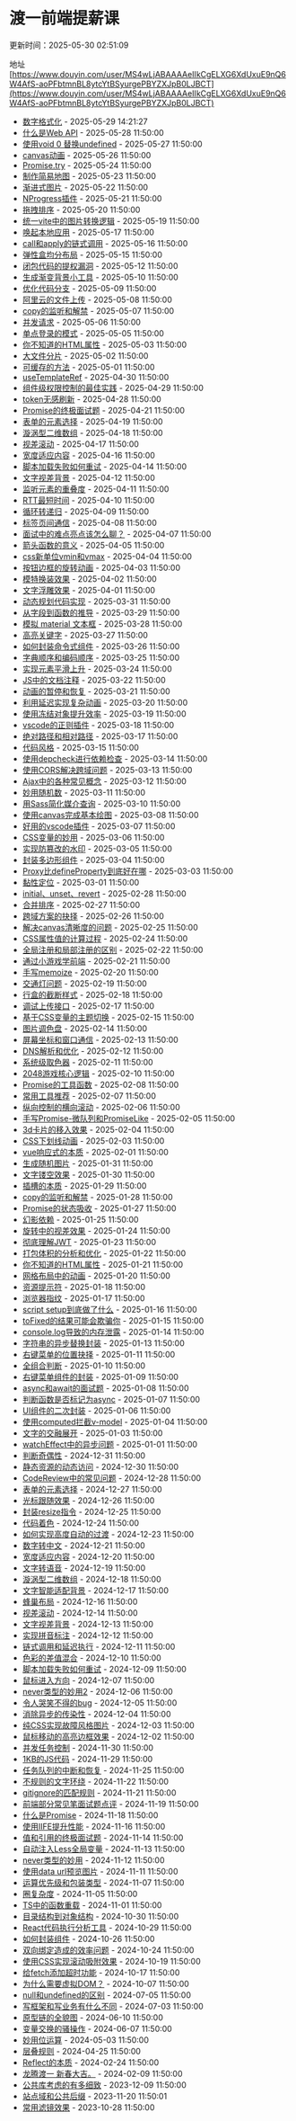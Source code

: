 # 渡一前端提薪课

<div class="tip custom-block">

<p>更新时间：2025-05-30 02:51:09</p>

地址 [https://www.douyin.com/user/MS4wLjABAAAAeIIkCgELXG6XdUxuE9nQ6W4AfS-aoPFbtmnBL8ytcYtBSyurgePBYZXJpB0LJBCT](https://www.douyin.com/user/MS4wLjABAAAAeIIkCgELXG6XdUxuE9nQ6W4AfS-aoPFbtmnBL8ytcYtBSyurgePBYZXJpB0LJBCT)

</div>

- [数字格式化](https://www.douyin.com/video/7509748478923361546) - 2025-05-29 14:21:27
- [什么是Web API](https://www.douyin.com/video/7509115037387148559) - 2025-05-28 11:50:00
- [使用void 0 替换undefined](https://www.douyin.com/video/7508675187282382090) - 2025-05-27 11:50:00
- [canvas动画](https://www.douyin.com/video/7507964372753452340) - 2025-05-26 11:50:00
- [Promise.try](https://www.douyin.com/video/7507569422408682789) - 2025-05-24 11:50:00
- [制作简易地图](https://www.douyin.com/video/7507197362192796978) - 2025-05-23 11:50:00
- [渐进式图片](https://www.douyin.com/video/7506912720155970850) - 2025-05-22 11:50:00
- [NProgress插件](https://www.douyin.com/video/7506453395234934028) - 2025-05-21 11:50:00
- [拖拽排序](https://www.douyin.com/video/7506178687897734435) - 2025-05-20 11:50:00
- [统一vite中的图片转换逻辑](https://www.douyin.com/video/7504967565739920651) - 2025-05-19 11:50:00
- [唤起本地应用](https://www.douyin.com/video/7504967268804381964) - 2025-05-17 11:50:00
- [call和apply的链式调用](https://www.douyin.com/video/7504688698856885538) - 2025-05-16 11:50:00
- [弹性盒均分布局](https://www.douyin.com/video/7504220210656726326) - 2025-05-15 11:50:00
- [闭包代码的提权漏洞](https://www.douyin.com/video/7502466755424488742) - 2025-05-12 11:50:00
- [生成渐变背景小工具](https://www.douyin.com/video/7502465555656396083) - 2025-05-10 11:50:00
- [优化代码分支](https://www.douyin.com/video/7501999523640675599) - 2025-05-09 11:50:00
- [阿里云的文件上传](https://www.douyin.com/video/7501700329872968986) - 2025-05-08 11:50:00
- [copy的监听和解禁](https://www.douyin.com/video/7501252764991819058) - 2025-05-07 11:50:00
- [并发请求](https://www.douyin.com/video/7499002647752543524) - 2025-05-06 11:50:00
- [单点登录的模式](https://www.douyin.com/video/7499001085810593065) - 2025-05-05 11:50:00
- [你不知道的HTML属性](https://www.douyin.com/video/7498999057604447551) - 2025-05-03 11:50:00
- [大文件分片](https://www.douyin.com/video/7498990718208199955) - 2025-05-02 11:50:00
- [可缓存的方法](https://www.douyin.com/video/7498980946528537875) - 2025-05-01 11:50:00
- [useTemplateRef](https://www.douyin.com/video/7498660145430367524) - 2025-04-30 11:50:00
- [组件级权限控制的最佳实践](https://www.douyin.com/video/7498356049594830132) - 2025-04-29 11:50:00
- [token无感刷新](https://www.douyin.com/video/7497916768275467539) - 2025-04-28 11:50:00
- [Promise的终极面试题](https://www.douyin.com/video/7494614730657647912) - 2025-04-21 11:50:00
- [表单的元素选择](https://www.douyin.com/video/7494577599608392969) - 2025-04-19 11:50:00
- [漩涡型二维数组](https://www.douyin.com/video/7494274931862097188) - 2025-04-18 11:50:00
- [视差滚动](https://www.douyin.com/video/7493875867605617972) - 2025-04-17 11:50:00
- [宽度适应内容](https://www.douyin.com/video/7493540004594076965) - 2025-04-16 11:50:00
- [脚本加载失败如何重试](https://www.douyin.com/video/7492395750157012287) - 2025-04-14 11:50:00
- [文字视差背景](https://www.douyin.com/video/7492047190790098227) - 2025-04-12 11:50:00
- [监听元素的重叠度](https://www.douyin.com/video/7491669692290059554) - 2025-04-11 11:50:00
- [RTT最短时间](https://www.douyin.com/video/7491322650246024457) - 2025-04-10 11:50:00
- [循环转递归](https://www.douyin.com/video/7490925108911967503) - 2025-04-09 11:50:00
- [标签页间通信](https://www.douyin.com/video/7490563360811978021) - 2025-04-08 11:50:00
- [面试中的难点亮点该怎么聊？](https://www.douyin.com/video/7490175110310038821) - 2025-04-07 11:50:00
- [箭头函数的意义](https://www.douyin.com/video/7489296463982333194) - 2025-04-05 11:50:00
- [css新单位vmin和vmax](https://www.douyin.com/video/7489011515169738035) - 2025-04-04 11:50:00
- [按钮边框的旋转动画](https://www.douyin.com/video/7488723807738400050) - 2025-04-03 11:50:00
- [模特换装效果](https://www.douyin.com/video/7488272061199060251) - 2025-04-02 11:50:00
- [文字浮雕效果](https://www.douyin.com/video/7487965863778307379) - 2025-04-01 11:50:00
- [动态规划代码实现](https://www.douyin.com/video/7487577335894396195) - 2025-03-31 11:50:00
- [从字段到函数的推导](https://www.douyin.com/video/7486786401682328883) - 2025-03-29 11:50:00
- [模拟 material 文本框](https://www.douyin.com/video/7486489353066138895) - 2025-03-28 11:50:00
- [高亮关键字](https://www.douyin.com/video/7486084591862697255) - 2025-03-27 11:50:00
- [如何封装命令式组件](https://www.douyin.com/video/7485736590640303412) - 2025-03-26 11:50:00
- [字典顺序和编码顺序](https://www.douyin.com/video/7485360640593366322) - 2025-03-25 11:50:00
- [实现元素平滑上升](https://www.douyin.com/video/7484840114040982825) - 2025-03-24 11:50:00
- [JS中的文档注释](https://www.douyin.com/video/7484236970726608167) - 2025-03-22 11:50:00
- [动画的暂停和恢复](https://www.douyin.com/video/7483875553028689192) - 2025-03-21 11:50:00
- [利用延迟实现复杂动画](https://www.douyin.com/video/7483494472936885515) - 2025-03-20 11:50:00
- [使用冻结对象提升效率](https://www.douyin.com/video/7483074050193902884) - 2025-03-19 11:50:00
- [vscode的正则插件](https://www.douyin.com/video/7482761763306442036) - 2025-03-18 11:50:00
- [绝对路径和相对路径](https://www.douyin.com/video/7481591211581558055) - 2025-03-17 11:50:00
- [代码风格](https://www.douyin.com/video/7481589661069036812) - 2025-03-15 11:50:00
- [使用depcheck进行依赖检查](https://www.douyin.com/video/7481282564834037032) - 2025-03-14 11:50:00
- [使用CORS解决跨域问题](https://www.douyin.com/video/7480847212373691667) - 2025-03-13 11:50:00
- [Ajax中的各种常见概念](https://www.douyin.com/video/7480518594023918848) - 2025-03-12 11:50:00
- [妙用随机数](https://www.douyin.com/video/7480103932274969891) - 2025-03-11 11:50:00
- [用Sass简化媒介查询](https://www.douyin.com/video/7479366420535463202) - 2025-03-10 11:50:00
- [使用canvas完成基本绘图](https://www.douyin.com/video/7479053581891554600) - 2025-03-08 11:50:00
- [好用的vscode插件](https://www.douyin.com/video/7478622586532875556) - 2025-03-07 11:50:00
- [CSS变量的妙用](https://www.douyin.com/video/7478336612947021071) - 2025-03-06 11:50:00
- [实现防篡改的水印](https://www.douyin.com/video/7477917899122855205) - 2025-03-05 11:50:00
- [封装多边形组件](https://www.douyin.com/video/7477576830485007650) - 2025-03-04 11:50:00
- [Proxy比defineProperty到底好在哪](https://www.douyin.com/video/7476396266109406490) - 2025-03-03 11:50:00
- [黏性定位](https://www.douyin.com/video/7476395032962993459) - 2025-03-01 11:50:00
- [initial、unset、revert](https://www.douyin.com/video/7476074950105861411) - 2025-02-28 11:50:00
- [合并排序](https://www.douyin.com/video/7475654615095102770) - 2025-02-27 11:50:00
- [跨域方案的抉择](https://www.douyin.com/video/7475353391795916082) - 2025-02-26 11:50:00
- [解决canvas清晰度的问题](https://www.douyin.com/video/7474966771661884681) - 2025-02-25 11:50:00
- [CSS属性值的计算过程](https://www.douyin.com/video/7474434343289621798) - 2025-02-24 11:50:00
- [全局注册和局部注册的区别](https://www.douyin.com/video/7473839340372675866) - 2025-02-22 11:50:00
- [通过小游戏学前端](https://www.douyin.com/video/7473483828066077967) - 2025-02-21 11:50:00
- [手写memoize](https://www.douyin.com/video/7473120811876977929) - 2025-02-20 11:50:00
- [交通灯问题](https://www.douyin.com/video/7472683128771890472) - 2025-02-19 11:50:00
- [行盒的截断样式](https://www.douyin.com/video/7472378091730423080) - 2025-02-18 11:50:00
- [调试上传接口](https://www.douyin.com/video/7471846955795189004) - 2025-02-17 11:50:00
- [基于CSS变量的主题切换](https://www.douyin.com/video/7471258233798216970) - 2025-02-15 11:50:00
- [图片调色盘](https://www.douyin.com/video/7470908760261676339) - 2025-02-14 11:50:00
- [屏幕坐标和窗口通信](https://www.douyin.com/video/7470490078356278547) - 2025-02-13 11:50:00
- [DNS解析和优化](https://www.douyin.com/video/7470151054311591178) - 2025-02-12 11:50:00
- [系统级取色器](https://www.douyin.com/video/7469774327072820490) - 2025-02-11 11:50:00
- [2048游戏核心逻辑](https://www.douyin.com/video/7469363937608355106) - 2025-02-10 11:50:00
- [Promise的工具函数](https://www.douyin.com/video/7468641689016536354) - 2025-02-08 11:50:00
- [常用工具推荐](https://www.douyin.com/video/7468323700253723944) - 2025-02-07 11:50:00
- [纵向控制的横向滚动](https://www.douyin.com/video/7467862812577025316) - 2025-02-06 11:50:00
- [手写Promise-微队列和PromiseLike](https://www.douyin.com/video/7463430009324129562) - 2025-02-05 11:50:00
- [3d卡片的移入效果](https://www.douyin.com/video/7463425664683658548) - 2025-02-04 11:50:00
- [CSS下划线动画](https://www.douyin.com/video/7463425328384462114) - 2025-02-03 11:50:00
- [vue响应式的本质](https://www.douyin.com/video/7463425319853165875) - 2025-02-01 11:50:00
- [生成随机图片](https://www.douyin.com/video/7463424529235266831) - 2025-01-31 11:50:00
- [文字镂空效果](https://www.douyin.com/video/7463423749757488384) - 2025-01-30 11:50:00
- [插槽的本质](https://www.douyin.com/video/7463423882372992266) - 2025-01-29 11:50:00
- [copy的监听和解禁](https://www.douyin.com/video/7463423158880668980) - 2025-01-28 11:50:00
- [Promise的状态吸收](https://www.douyin.com/video/7463422823709609216) - 2025-01-27 11:50:00
- [幻影依赖](https://www.douyin.com/video/7463421532056997154) - 2025-01-25 11:50:00
- [旋转中的视差效果](https://www.douyin.com/video/7463079702652095784) - 2025-01-24 11:50:00
- [彻底理解JWT](https://www.douyin.com/video/7462657382112300329) - 2025-01-23 11:50:00
- [打包体积的分析和优化](https://www.douyin.com/video/7462297532413103401) - 2025-01-22 11:50:00
- [你不知道的HTML属性](https://www.douyin.com/video/7461918154080537895) - 2025-01-21 11:50:00
- [网格布局中的动画](https://www.douyin.com/video/7461230323179736361) - 2025-01-20 11:50:00
- [资源提示符](https://www.douyin.com/video/7460863495861521683) - 2025-01-18 11:50:00
- [浏览器指纹](https://www.douyin.com/video/7460504747720641792) - 2025-01-17 11:50:00
- [script setup到底做了什么](https://www.douyin.com/video/7460139186364894505) - 2025-01-16 11:50:00
- [toFixed的结果可能会欺骗你](https://www.douyin.com/video/7459755250451320091) - 2025-01-15 11:50:00
- [console.log导致的内存泄露](https://www.douyin.com/video/7459386380460887307) - 2025-01-14 11:50:00
- [字符串的异步替换封装](https://www.douyin.com/video/7458566724493806863) - 2025-01-13 11:50:00
- [右键菜单的位置抉择](https://www.douyin.com/video/7458466059713088820) - 2025-01-11 11:50:00
- [全组合判断](https://www.douyin.com/video/7457913037891046675) - 2025-01-10 11:50:00
- [右键菜单组件的封装](https://www.douyin.com/video/7457532976310537524) - 2025-01-09 11:50:00
- [async和await的面试题](https://www.douyin.com/video/7457143971328937228) - 2025-01-08 11:50:00
- [判断函数是否标记为async](https://www.douyin.com/video/7456788281838128434) - 2025-01-07 11:50:00
- [UI组件的二次封装](https://www.douyin.com/video/7455896238043532594) - 2025-01-06 11:50:00
- [使用computed拦截v-model](https://www.douyin.com/video/7455659227730758924) - 2025-01-04 11:50:00
- [文字的交融展开](https://www.douyin.com/video/7455295167747198248) - 2025-01-03 11:50:00
- [watchEffect中的异步问题](https://www.douyin.com/video/7454504519188221211) - 2025-01-01 11:50:00
- [判断奇偶性](https://www.douyin.com/video/7454195109786127625) - 2024-12-31 11:50:00
- [静态资源的动态访问](https://www.douyin.com/video/7453659511434251547) - 2024-12-30 11:50:00
- [CodeReview中的常见问题](https://www.douyin.com/video/7453017819802799360) - 2024-12-28 11:50:00
- [表单的元素选择](https://www.douyin.com/video/7452648291264662784) - 2024-12-27 11:50:00
- [光标跟随效果](https://www.douyin.com/video/7452336526316277001) - 2024-12-26 11:50:00
- [封装resize指令](https://www.douyin.com/video/7451907496567967003) - 2024-12-25 11:50:00
- [代码着色](https://www.douyin.com/video/7451554072164846882) - 2024-12-24 11:50:00
- [如何实现高度自动的过渡](https://www.douyin.com/video/7450782660626025747) - 2024-12-23 11:50:00
- [数字转中文](https://www.douyin.com/video/7450491874491550988) - 2024-12-21 11:50:00
- [宽度适应内容](https://www.douyin.com/video/7450108236318969114) - 2024-12-20 11:50:00
- [文字转语音](https://www.douyin.com/video/7449735086292864292) - 2024-12-19 11:50:00
- [漩涡型二维数组](https://www.douyin.com/video/7449304527523646739) - 2024-12-18 11:50:00
- [文字智能适配背景](https://www.douyin.com/video/7449000897557957923) - 2024-12-17 11:50:00
- [蜂巢布局](https://www.douyin.com/video/7447881083833552191) - 2024-12-16 11:50:00
- [视差滚动](https://www.douyin.com/video/7447880636867579199) - 2024-12-14 11:50:00
- [文字视差背景](https://www.douyin.com/video/7447512429379996966) - 2024-12-13 11:50:00
- [实现拼音标注](https://www.douyin.com/video/7447137149008252170) - 2024-12-12 11:50:00
- [链式调用和延迟执行](https://www.douyin.com/video/7446767140046228736) - 2024-12-11 11:50:00
- [色彩的差值混合](https://www.douyin.com/video/7446385293852233023) - 2024-12-10 11:50:00
- [脚本加载失败如何重试](https://www.douyin.com/video/7445629420112596224) - 2024-12-09 11:50:00
- [鼠标进入方向](https://www.douyin.com/video/7445287484302331136) - 2024-12-07 11:50:00
- [never类型的妙用2](https://www.douyin.com/video/7444899135494311177) - 2024-12-06 11:50:00
- [令人哭笑不得的bug](https://www.douyin.com/video/7444532083818630438) - 2024-12-05 11:50:00
- [消除异步的传染性](https://www.douyin.com/video/7444163710412754213) - 2024-12-04 11:50:00
- [纯CSS实现故障风格图片](https://www.douyin.com/video/7443804511833017650) - 2024-12-03 11:50:00
- [鼠标移动的高亮边框效果](https://www.douyin.com/video/7442621596856077602) - 2024-12-02 11:50:00
- [并发任务控制](https://www.douyin.com/video/7442619479596502312) - 2024-11-30 11:50:00
- [1KB的JS代码](https://www.douyin.com/video/7442322715018595622) - 2024-11-29 11:50:00
- [任务队列的中断和恢复](https://www.douyin.com/video/7440394421977353510) - 2024-11-25 11:50:00
- [不规则的文字环绕](https://www.douyin.com/video/7439713006650494249) - 2024-11-22 11:50:00
- [gitignore的匹配规则](https://www.douyin.com/video/7439345718935948554) - 2024-11-21 11:50:00
- [前端部分常见笔面试题点评](https://www.douyin.com/video/7438598603893001481) - 2024-11-19 11:50:00
- [什么是Promise](https://www.douyin.com/video/7438179651094203674) - 2024-11-18 11:50:00
- [使用IIFE提升性能](https://www.douyin.com/video/7437424665397677327) - 2024-11-16 11:50:00
- [值和引用的终极面试题](https://www.douyin.com/video/7436746875702611215) - 2024-11-14 11:50:00
- [自动注入Less全局变量](https://www.douyin.com/video/7436375856093695247) - 2024-11-13 11:50:00
- [never类型的妙用](https://www.douyin.com/video/7436002849198312754) - 2024-11-12 11:50:00
- [使用data url预览图片](https://www.douyin.com/video/7435203983230225691) - 2024-11-11 11:50:00
- [运算优先级和包装类型](https://www.douyin.com/video/7434150876220099849) - 2024-11-07 11:50:00
- [圈复杂度](https://www.douyin.com/video/7433440406613904674) - 2024-11-05 11:50:00
- [TS中的函数重载](https://www.douyin.com/video/7431935732291226931) - 2024-11-01 11:50:00
- [目录结构到对象结构](https://www.douyin.com/video/7431179078775901475) - 2024-10-30 11:50:00
- [React代码执行分析工具](https://www.douyin.com/video/7430795388887502117) - 2024-10-29 11:50:00
- [如何封装组件](https://www.douyin.com/video/7429722166481931520) - 2024-10-26 11:50:00
- [双向绑定造成的效率问题](https://www.douyin.com/video/7428969448167591208) - 2024-10-24 11:50:00
- [使用CSS实现滚动吸附效果](https://www.douyin.com/video/7427090065068690722) - 2024-10-19 11:50:00
- [给fetch添加超时功能](https://www.douyin.com/video/7426403535664794907) - 2024-10-17 11:50:00
- [为什么需要虚拟DOM？](https://www.douyin.com/video/7420321502836346122) - 2024-10-07 11:50:00
- [null和undefined的区别](https://www.douyin.com/video/7387659802425462050) - 2024-07-05 11:50:00
- [写框架和写业务有什么不同](https://www.douyin.com/video/7386960642068040994) - 2024-07-03 11:50:00
- [原型链的全貌图](https://www.douyin.com/video/7378472135028673832) - 2024-06-10 11:50:00
- [变量交换的骚操作](https://www.douyin.com/video/7377316619564928292) - 2024-06-07 11:50:00
- [妙用位运算](https://www.douyin.com/video/7363481962343943461) - 2024-05-03 11:50:00
- [层叠规则](https://www.douyin.com/video/7361353616319384842) - 2024-04-25 11:50:00
- [Reflect的本质](https://www.douyin.com/video/7338719567964851475) - 2024-02-24 11:50:00
- [龙腾渡一 新春大吉。](https://www.douyin.com/video/7332375164518272308) - 2024-02-09 11:50:00
- [公共库考虑的有多细致](https://www.douyin.com/video/7310190115379219750) - 2023-12-09 11:50:00
- [站点域和公共后缀](https://www.douyin.com/video/7302998141052194058) - 2023-11-20 11:50:01
- [常用滤镜效果](https://www.douyin.com/video/7294599730733010228) - 2023-10-28 11:50:00
